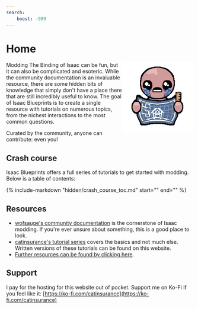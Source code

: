 ```yaml
---
search:
    boost: -999
---
```

# Home
<img align="right" src="./tutorials/assets/isaacsblueprints.png" />
Modding The Binding of Isaac can be fun, but it can also be complicated and esoteric. While the community documentation is an invaluable resource, there are some hidden bits of knowledge that simply don't have a place there that are still incredibly useful to know. The goal of Isaac Blueprints is to create a single resource with tutorials on numerous topics, from the nichest interactions to the most common questions.

Curated by the community, anyone can contribute: even you!

## Crash course
Isaac Blueprints offers a full series of tutorials to get started with modding. Below is a table of contents:

{% include-markdown "hidden/crash_course_toc.md" start="<!-- start -->" end="<!-- end -->" %}

## Resources

* [wofsauge's community documentation](https://wofsauge.github.io/IsaacDocs/rep/index.html) is the cornerstone of Isaac modding. If you're ever unsure about something, this is a good place to look.
* [catinsurance's tutorial series](https://www.youtube.com/playlist?list=PLkIbky8_pFUpqAF9l7dh_YsEV-zpJ4q50) covers the basics and not much else. Written versions of these tutorials can be found on this website.
* [Further resources can be found by clicking here](./resources.md).

## Support
I pay for the hosting for this website out of pocket. Support me on Ko-Fi if you feel like it: [https://ko-fi.com/catinsurance](https://ko-fi.com/catinsurance)